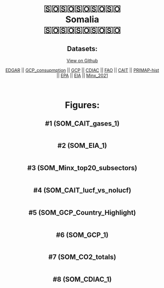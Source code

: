 
<center>
<h1 align="center">
🇸🇴🇸🇴🇸🇴🇸🇴🇸🇴
<br>
Somalia
<br>
🇸🇴🇸🇴🇸🇴🇸🇴🇸🇴
</h1>
<h2>Datasets:</h2>
<p><a href="https://github.com/dquintani/GreenhouseData/tree/master/country_data/SOM_Somalia/data">View on Github</a>
<br></p><p><a href="data/SOM_EDGAR.csv">EDGAR</a> || <a href="data/SOM_GCP_consupmption.csv">GCP_consupmption</a> || <a href="data/SOM_GCP.csv">GCP</a> || <a href="data/SOM_CDIAC.csv">CDIAC</a> || <a href="data/SOM_FAO.csv">FAO</a> || <a href="data/SOM_CAIT.csv">CAIT</a> || <a href="data/SOM_PRIMAP-hist.csv">PRIMAP-hist</a> || <a href="data/SOM_EPA.csv">EPA</a> || <a href="data/SOM_EIA.csv">EIA</a> || <a href="data/SOM_Minx_2021.csv">Minx_2021</a></p><p><br></p>
<h1>Figures:</h1><h2>#1 (SOM_CAIT_gases_1)</h2>
<p><img alt="" src="figures/SOM_CAIT_gases_1.png" /></p><h2>#2 (SOM_EIA_1)</h2>
<p><img alt="" src="figures/SOM_EIA_1.png" /></p><h2>#3 (SOM_Minx_top20_subsectors)</h2>
<p><img alt="" src="figures/SOM_Minx_top20_subsectors.png" /></p><h2>#4 (SOM_CAIT_lucf_vs_nolucf)</h2>
<p><img alt="" src="figures/SOM_CAIT_lucf_vs_nolucf.png" /></p><h2>#5 (SOM_GCP_Country_Highlight)</h2>
<p><img alt="" src="figures/SOM_GCP_Country_Highlight.png" /></p><h2>#6 (SOM_GCP_1)</h2>
<p><img alt="" src="figures/SOM_GCP_1.png" /></p><h2>#7 (SOM_CO2_totals)</h2>
<p><img alt="" src="figures/SOM_CO2_totals.png" /></p><h2>#8 (SOM_CDIAC_1)</h2>
<p><img alt="" src="figures/SOM_CDIAC_1.png" /></p>
